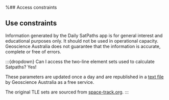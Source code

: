 %## Access constraints

## Use constraints

Information generated by the Daily SatPaths app is for general interest and educational purposes only. It should not be used in operational capacity. Geoscience Australia does not guarantee that the information is accurate, complete or free of errors.

:::{dropdown} Can I access the two-line element sets used to calculate Satpaths?
Yes!

These parameters are updated once a day and are republished in a [text file](https://satpath.dea.ga.gov.au/gatle.txt) by Geoscience Australia as a free service.

The original TLE sets are sourced from [space-track.org](space-track.org).
:::

